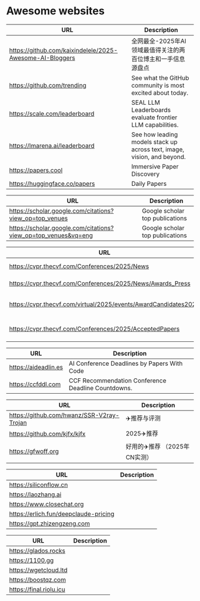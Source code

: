 # Awesome websites

| URL                                                        | Description                                                             |
| ---------------------------------------------------------- | ----------------------------------------------------------------------- |
| <https://github.com/kaixindelele/2025-Awesome-AI-Bloggers> | 全网最全-2025年AI领域最值得关注的两百位博主和一手信息源盘点             |
| <https://github.com/trending>                              | See what the GitHub community is most excited about today.              |
| <https://scale.com/leaderboard>                            | SEAL LLM Leaderboards evaluate frontier LLM capabilities.               |
| <https://lmarena.ai/leaderboard>                           | See how leading models stack up across text, image, vision, and beyond. |
| <https://papers.cool>                                      | Immersive Paper Discovery                                               |
| <https://huggingface.co/papers>                            | Daily Papers                                                            |

| URL                                                              | Description                     |
| ---------------------------------------------------------------- | ------------------------------- |
| <https://scholar.google.com/citations?view_op=top_venues>        | Google scholar top publications |
| <https://scholar.google.com/citations?view_op=top_venues&vq=eng> | Google scholar top publications |

| URL                                                               | Description                     |
| ----------------------------------------------------------------- | ------------------------------- |
| <https://cvpr.thecvf.com/Conferences/2025/News>                   | CVPR 2025 news                  |
| <https://cvpr.thecvf.com/Conferences/2025/News/Awards_Press>      | CVPR 2025 best papers           |
| <https://cvpr.thecvf.com/virtual/2025/events/AwardCandidates2025> | CVPR 2025 best paper candidates |
| <https://cvpr.thecvf.com/Conferences/2025/AcceptedPapers>         | CVPR Accepted papers            |

| URL                    | Description                                        |
| ---------------------- | -------------------------------------------------- |
| <https://aideadlin.es> | AI Conference Deadlines by Papers With Code        |
| <https://ccfddl.com>   | CCF Recommendation Conference Deadline Countdowns. |

| URL                                         | Description                   |
| ------------------------------------------- | ----------------------------- |
| <https://github.com/hwanz/SSR-V2ray-Trojan> | ✈️推荐与评测                  |
| <https://github.com/kjfx/kjfx>              | 2025✈️推荐                    |
| <https://gfwoff.org>                        | 好用的✈️推荐 （2025年CN实测） |

| URL                                     | Description |
| --------------------------------------- | ----------- |
| <https://siliconflow.cn>                |             |
| <https://laozhang.ai>                   |             |
| <https://www.closechat.org>             |             |
| <https://erlich.fun/deepclaude-pricing> |             |
| <https://gpt.zhizengzeng.com>           |             |

| URL                       | Description |
| ------------------------- | ----------- |
| <https://glados.rocks>    |             |
| <https://1100.gg>         |             |
| <https://wgetcloud.ltd>   |             |
| <https://boostqz.com>     |             |
| <https://final.riolu.icu> |             |
